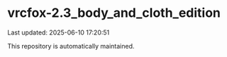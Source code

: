 # vrcfox-2.3_body_and_cloth_edition

Last updated: 2025-06-10 17:20:51

This repository is automatically maintained.
